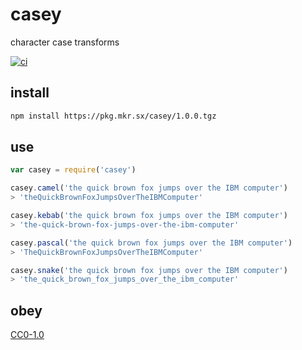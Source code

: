 # casey
character case transforms

[![ci](https://travis-ci.org/michaelrhodes/casey.svg?branch=master)](https://travis-ci.org/michaelrhodes/casey)

## install
```sh
npm install https://pkg.mkr.sx/casey/1.0.0.tgz
```

## use
```js
var casey = require('casey')

casey.camel('the quick brown fox jumps over the IBM computer')
> 'theQuickBrownFoxJumpsOverTheIBMComputer'

casey.kebab('the quick brown fox jumps over the IBM computer')
> 'the-quick-brown-fox-jumps-over-the-ibm-computer'

casey.pascal('the quick brown fox jumps over the IBM computer')
> 'TheQuickBrownFoxJumpsOverTheIBMComputer'

casey.snake('the quick brown fox jumps over the IBM computer')
> 'the_quick_brown_fox_jumps_over_the_ibm_computer'
```

## obey
[CC0-1.0](https://creativecommons.org/publicdomain/zero/1.0/)
